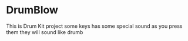 # DrumBlow
This is Drum Kit project some keys has some special sound as you press them they will sound like drumb
